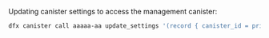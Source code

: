 Updating canister settings to access the management canister:

```bash
dfx canister call aaaaa-aa update_settings '(record { canister_id = principal "rrkah-fqaaa-aaaaa-aaaaq-cai"; settings = record { controllers = opt vec { principal "rrkah-fqaaa-aaaaa-aaaaq-cai"; principal "rwlgt-iiaaa-aaaaa-aaaaa-cai"; }; }; })'
```